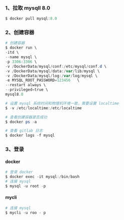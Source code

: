 ### 1、拉取 mysqll 8.0

``` powershell
$ docker pull mysql:8.0
```

### 2、创建容器

``` powershell
# 创建容器
$ docker run \
-itd \
--name mysql \
-p 3306:3306 \
-v /DockerData/mysql/conf:/etc/mysql/conf.d \
-v /DockerData/mysql/data:/var/lib/mysql \
-v /DockerData/mysql/log:/var/log/mysql \
-e MYSQL_ROOT_PASSWORD=123456	\
--restart always \
--privileged=true \
mysql8.0

# 设置 mysql 系统时间和物理机环境一致，需要设置 localtime
$ -v /etc/localtime:/etc/localtime

# 查看创建容器是否成功
$ docker ps -a

# 查看 gitlab 日志
$ docker logs -f mysql
```

### 3、登录

#### docker

``` powershell
# 登录 docker
$ docker exec -it mysql:/bin/bash
# 连接 mysql
$ mysql -u root -p
```

#### mycli

``` powershell
# 连接 mysql
$ mycli -u roo - p
```

